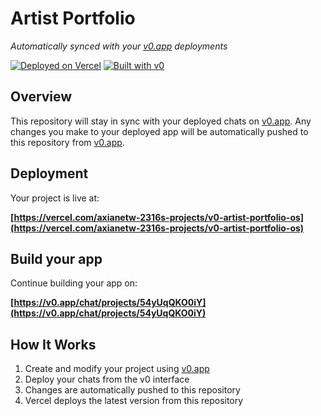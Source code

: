 # Artist Portfolio

*Automatically synced with your [v0.app](https://v0.app) deployments*

[![Deployed on Vercel](https://img.shields.io/badge/Deployed%20on-Vercel-black?style=for-the-badge&logo=vercel)](https://vercel.com/axianetw-2316s-projects/v0-artist-portfolio-os)
[![Built with v0](https://img.shields.io/badge/Built%20with-v0.app-black?style=for-the-badge)](https://v0.app/chat/projects/54yUqQKO0iY)

## Overview

This repository will stay in sync with your deployed chats on [v0.app](https://v0.app).
Any changes you make to your deployed app will be automatically pushed to this repository from [v0.app](https://v0.app).

## Deployment

Your project is live at:

**[https://vercel.com/axianetw-2316s-projects/v0-artist-portfolio-os](https://vercel.com/axianetw-2316s-projects/v0-artist-portfolio-os)**

## Build your app

Continue building your app on:

**[https://v0.app/chat/projects/54yUqQKO0iY](https://v0.app/chat/projects/54yUqQKO0iY)**

## How It Works

1. Create and modify your project using [v0.app](https://v0.app)
2. Deploy your chats from the v0 interface
3. Changes are automatically pushed to this repository
4. Vercel deploys the latest version from this repository
